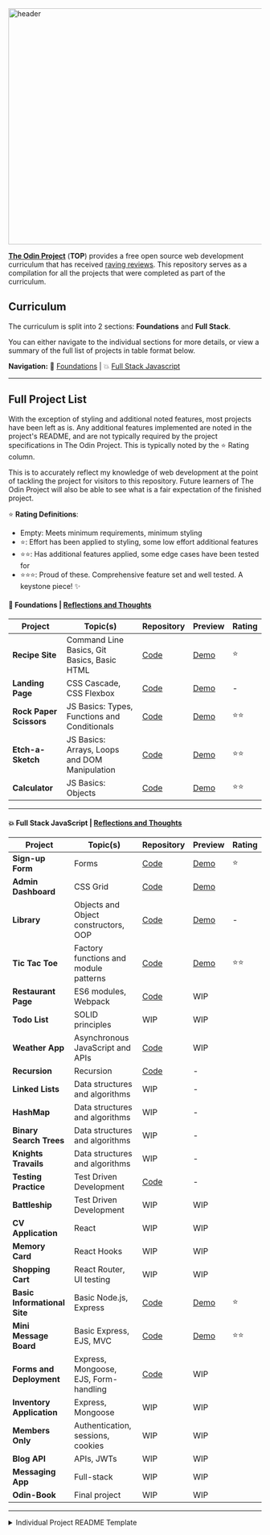 <img width="1688" height="469" alt="header" src="https://github.com/user-attachments/assets/bfa13473-b1c0-41ad-85bb-c9cb205e6260" />


[**The Odin Project**](https://www.theodinproject.com/) (**TOP**) provides a free open source web development curriculum that has received [raving reviews](https://www.reddit.com/r/learnprogramming/comments/u6rrz9/why_is_everyone_recommending_the_odin_project/?sort=top). This repository serves as a compilation for all the projects that were completed as part of the curriculum.

## Curriculum

The curriculum is split into 2 sections: **Foundations** and **Full Stack**.

You can either navigate to the individual sections for more details, or view a summary of the full list of projects in table format below.

**Navigation:**
🧸 [Foundations](https://felixtanhm.github.io/my-odin-projects/foundations) | 💥 [Full Stack Javascript](https://felixtanhm.github.io/my-odin-projects/full-stack-javascript)

---

## Full Project List

With the exception of styling and additional noted features, most projects have been left as is. Any additional features implemented are noted in the project's README, and are not typically required by the project specifications in The Odin Project. This is typically noted by the ⭐ Rating column.

This is to accurately reflect my knowledge of web development at the point of tackling the project for visitors to this repository. Future learners of The Odin Project will also be able to see what is a fair expectation of the finished project.

⭐ **Rating Definitions**:

- Empty: Meets minimum requirements, minimum styling
- ⭐: Effort has been applied to styling, some low effort additional features
- ⭐⭐: Has additional features applied, some edge cases have been tested for
- ⭐⭐⭐: Proud of these. Comprehensive feature set and well tested. A keystone piece! ✨

#### **🧸 Foundations** | [Reflections and Thoughts](https://felixtanhm.github.io/my-odin-projects/foundations#reflections--thoughts)

| Project                 | Topic(s)                                      | Repository                                                                                            | Preview                                                                                     | Rating |
| ----------------------- | --------------------------------------------- | ----------------------------------------------------------------------------------------------------- | ------------------------------------------------------------------------------------------- | ------ |
| **Recipe Site**         | Command Line Basics, Git Basics, Basic HTML   | [Code](https://github.com/felixtanhm/my-odin-project/tree/main/foundations/01-recipe-site)            | [Demo](https://felixtanhm.github.io/my-odin-projects/foundations/01-recipe-site)            | ⭐     |
| **Landing Page**        | CSS Cascade, CSS Flexbox                      | [Code](https://github.com/felixtanhm/my-odin-project/tree/main/foundations/02-landing-page)           | [Demo](https://felixtanhm.github.io/my-odin-projects/foundations/02-landing-page)           | -      |
| **Rock Paper Scissors** | JS Basics: Types, Functions and Conditionals  | [Code](https://github.com/felixtanhm/game-arcade)                                                     | [Demo](https://game-arcade.pages.dev/)                                                      | ⭐⭐   |
| **Etch-a-Sketch**       | JS Basics: Arrays, Loops and DOM Manipulation | [Code](https://github.com/felixtanhm/my-odin-project/tree/main/foundations/04-etch-a-sketch)          | [Demo](https://felixtanhm.github.io/my-odin-projects/foundations/04-etch-a-sketch)          | ⭐⭐   |
| **Calculator**          | JS Basics: Objects                            | [Code](https://github.com/felixtanhm/my-odin-project/tree/main/foundations/05-calculator-%5BFINAL%5D) | [Demo](https://felixtanhm.github.io/my-odin-projects/foundations/05-calculator-%5BFINAL%5D) | ⭐⭐   |

---

#### **💥 Full Stack JavaScript** | [Reflections and Thoughts](https://felixtanhm.github.io/my-odin-projects/full-stack-javascript#reflections--thoughts)

| Project                      | Topic(s)                              | Repository                                                                                                     | Preview                                                                                         | Rating |
| ---------------------------- | ------------------------------------- | -------------------------------------------------------------------------------------------------------------- | ----------------------------------------------------------------------------------------------- | ------ |
| **Sign-up Form**             | Forms                                 | [Code](https://github.com/felixtanhm/my-odin-projects/tree/main/full-stack-javascript/01-sign-up-form)         | [Demo](https://felixtanhm.github.io/my-odin-projects/full-stack-javascript/01-sign-up-form/)    | ⭐     |
| **Admin Dashboard**          | CSS Grid                              | [Code](https://github.com/felixtanhm/my-odin-projects/tree/main/full-stack-javascript/02-admin-dashboard)      | [Demo](https://felixtanhm.github.io/my-odin-projects/full-stack-javascript/02-admin-dashboard/) |        |
| **Library**                  | Objects and Object constructors, OOP  | [Code](https://github.com/felixtanhm/my-odin-projects/tree/main/full-stack-javascript/03-library)              | [Demo](https://felixtanhm.github.io/my-odin-projects/full-stack-javascript/03-library/)         | -      |
| **Tic Tac Toe**              | Factory functions and module patterns | [Code](https://github.com/felixtanhm/game-arcade)                                                              | [Demo](https://game-arcade.pages.dev/)                                                          | ⭐⭐   |
| **Restaurant Page**          | ES6 modules, Webpack                  | [Code](https://github.com/felixtanhm/my-odin-projects/tree/main/full-stack-javascript/05-restaurant-page)      | WIP                                                                                             |        |
| **Todo List**                | SOLID principles                      | WIP                                                                                                            | WIP                                                                                             |        |
| **Weather App**              | Asynchronous JavaScript and APIs      | [Code](https://github.com/felixtanhm/my-odin-projects/tree/main/full-stack-javascript/07-weather-app)          | WIP                                                                                             |        |
| **Recursion**                | Recursion                             | [Code](https://github.com/felixtanhm/my-odin-projects/tree/main/full-stack-javascript/08-recursion)            | -                                                                                               |        |
| **Linked Lists**             | Data structures and algorithms        | WIP                                                                                                            | -                                                                                               |        |
| **HashMap**                  | Data structures and algorithms        | WIP                                                                                                            | -                                                                                               |        |
| **Binary Search Trees**      | Data structures and algorithms        | WIP                                                                                                            | -                                                                                               |        |
| **Knights Travails**         | Data structures and algorithms        | WIP                                                                                                            | -                                                                                               |        |
| **Testing Practice**         | Test Driven Development               | [Code](https://github.com/felixtanhm/my-odin-projects/tree/main/full-stack-javascript/13-testing-practice)     | -                                                                                               |        |
| **Battleship**               | Test Driven Development               | WIP                                                                                                            | WIP                                                                                             |        |
| **CV Application**           | React                                 | WIP                                                                                                            | WIP                                                                                             |        |
| **Memory Card**              | React Hooks                           | WIP                                                                                                            | WIP                                                                                             |        |
| **Shopping Cart**            | React Router, UI testing              | WIP                                                                                                            | WIP                                                                                             |        |
| **Basic Informational Site** | Basic Node.js, Express                | [Code](https://github.com/felixtanhm/my-odin-projects/tree/main/full-stack-javascript/18-basic-info-site)      | [Demo](https://basic-info-site.up.railway.app/)                                                 | ⭐     |
| **Mini Message Board**       | Basic Express, EJS, MVC               | [Code](https://github.com/felixtanhm/my-odin-projects/tree/main/full-stack-javascript/19-mini-msg-board)       | [Demo](https://mini-msg-board.up.railway.app/)                                                  | ⭐⭐   |
| **Forms and Deployment**     | Express, Mongoose, EJS, Form-handling | [Code](https://github.com/felixtanhm/my-odin-projects/tree/main/full-stack-javascript/20-forms-and-deployment) | WIP                                                                                             |        |
| **Inventory Application**    | Express, Mongoose                     | WIP                                                                                                            | WIP                                                                                             |        |
| **Members Only**             | Authentication, sessions, cookies     | WIP                                                                                                            | WIP                                                                                             |        |
| **Blog API**                 | APIs, JWTs                            | WIP                                                                                                            | WIP                                                                                             |        |
| **Messaging App**            | Full-stack                            | WIP                                                                                                            | WIP                                                                                             |        |
| **Odin-Book**                | Final project                         | WIP                                                                                                            | WIP                                                                                             |        |

---

<details>
<summary>Individual Project README Template</summary>

# Individual Project README Template 🗂️

Short description of the project, including the topics covered.

![GIF Recording of Project Demo](basic-info-site.gif)

[**Live Demo**](#) ✨ |
[**Project Specs**](#) 📝

## 🪃 Features

- Feature1
- Feature2
- Feature3

#### 🧭 Future Implementations

- Feature1
- Feature2
- Feature3

## 💻 Built With

- Tech1
- Tech2
- Tech3

## 🚨 Usage (if applicable)

```bash
cd my-odin-projects/subfolder
npm i
npm run dev
```

</details>
